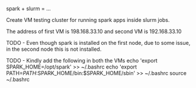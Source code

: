spark + slurm = ...

Create VM testing cluster for running spark apps inside slurm jobs.

The address of first VM is 198.168.33.10 and second VM is 192.168.33.10

TODO - Even though spark is installed on the first node, due to some issue, in the second node this is not installed. 

TODO - Kindly add the following in both the VMs
echo 'export SPARK_HOME=/opt/spark' >> ~/.bashrc
echo 'export PATH=$PATH:$SPARK_HOME/bin:$SPARK_HOME/sbin' >> ~/.bashrc
source ~/.bashrc
